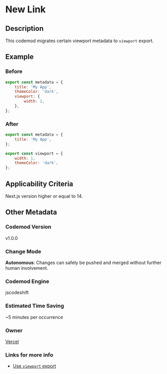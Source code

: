 # New Link

## Description

This codemod migrates certain viewport metadata to `viewport` export.

## Example

### Before

```jsx
export const metadata = {
	title: 'My App',
	themeColor: 'dark',
	viewport: {
		width: 1,
	},
};
```

### After

```jsx
export const metadata = {
	title: 'My App',
};

export const viewport = {
	width: 1,
	themeColor: 'dark',
};
```

## Applicability Criteria

Next.js version higher or equal to 14.

## Other Metadata

### Codemod Version

v1.0.0

### Change Mode

**Autonomous**: Changes can safely be pushed and merged without further human involvement.

### **Codemod Engine**

jscodeshift

### Estimated Time Saving

~5 minutes per occurrence

### Owner

[Vercel](https://github.com/vercel)

### Links for more info

-   [Use `viewport` export](https://nextjs.org/docs/pages/building-your-application/upgrading/codemods#use-viewport-export)
